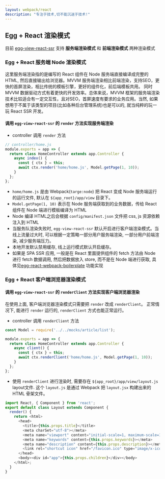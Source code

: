 ```yaml
---
layout: webpack/react
description: "专注于技术,切不能沉迷于技术!"
---
```


## Egg + React 渲染模式

目前 [egg-view-react-ssr](https://github.com/hubcarl/egg-view-react-ssr) 支持 **服务端渲染模式** 和 **前端渲染模式** 两种渲染模式

### Egg + React 服务端 Node 渲染模式

这里服务端渲染指的是编写的 React 组件在 Node 服务端直接编译成完整的HTML, 然后直接输出给浏览器。MVVM 服务端渲染相比前端渲染，支持SEO，更快的首屏渲染，相比传统的模板引擎，更好的组件化，前后端模板共用。 同时 MVVM 数据驱动方式有着更快的开发效率。总体来说，MVVM 框架的服务端渲染技术比较适合有一定交互性，且对SEO，首屏速度有要求的业务应用。当然, 如果想用于不属于该类型的项目(比如各种后台管理系统)也是可以的, 就当纯粹的玩一玩 React SSR 开发。

#### 调用 `egg-view-react-ssr` 的 `render` 方法实现服务端渲染

- controller 调用 `render` 方法

```js
// controller/home.js
module.exports = app => {
  return class HomeController extends app.Controller {
    async index() {
      const { ctx } = this;
      await ctx.render('home/home.js', Model.getPage(1, 10));
    }
  };
};
```

- `home/home.js` 是由 Webpack(`targe:node`) 把 React 变成 Node 服务端运行的运行文件, 默认在 `${app_root}/app/view` 目录下。
- `Model.getPage(1, 10)` 表示在 Node 服务端获取到的业务数据，传给 React 组件在 Node 端进行模板编译为 HTML
-  Node 编译 HTML之后会根据 `config/manifest.json` 文件把 css, js 资源依赖注入到 HTML
- 当服务队渲染失败时, `egg-view-react-ssr` 默认开启进行客户端渲染模式。当线上流量过大时, 可以根据一定策略一部分用户服务端渲染, 一部分用户前端渲染, 减少服务端压力。
- 本地开发默认禁用缓存, 线上运行模式默认开启缓存。
- 如果是 SPA SSR 应用, 一般是在 React 里面提供组件的 fetch 方法由 Node 进行 fetch 数据调用, 然后把数据放入 store, 而不是在 Node 端进行获取, 具体见[egg-react-webpack-boilerplate](https://github.com/hubcarl/egg-react-webpack-boilerplate/blob/master/app/web/page/spa/ssr.jsx) 功能实现


### Egg + React 客户端浏览器渲染模式

#### 调用 `egg-view-react-ssr` 的 `renderClient` 方法实现客户端浏览器渲染

在使用上面, 客户端浏览器渲染模式只需要把 `render` 改成 `renderClient`。 正常情况下, 能进行 `render` 运行的, `renderClient`  方式也能正常运行。

- controller 调用 `renderClient` 方法

```js
const Model = require('../../mocks/article/list');

module.exports = app => {
  return class HomeController extends app.Controller {
    async client() {
      const { ctx } = this;
      await ctx.renderClient('home/home.js', Model.getPage(1, 10));
    }
  };
};
```

- 使用 `renderClient` 进行渲染时, 需要存在 `${app_root}/app/view/layout.js` layout文件. 这个 `layout.js` 是通过
Webpack 把 `layout.jsx` 构建出来的 HTML 骨架文件。 

```js
import React, { Component } from 'react';
export default class Layout extends Component {
  render() {
    return <html>
      <head>
        <title>{this.props.title}</title>
        <meta charSet="utf-8"></meta>
        <meta name="viewport" content="initial-scale=1, maximum-scale=1, user-scalable=no, minimal-ui"></meta>
        <meta name="keywords" content={this.props.keywords}></meta>
        <meta name="description" content={this.props.description}></meta>
        <link rel="shortcut icon" href="/favicon.ico" type="image/x-icon"></link>
      </head>
      <body><div id="app">{this.props.children}</div></body>
    </html>;
  }
}
```